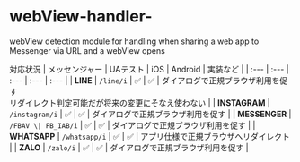 # webView-handler-
webView detection module for handling when sharing a web app to Messenger via URL and a webView opens

対応状況
| メッセンジャー | UAテスト | iOS | Android | 実装など |
| :--- | :--- | :--- | :--- | :--- |
| **LINE** | `/line/i` | ✅ | ✅ | ダイアログで正規ブラウザ利用を促す<br>リダイレクト判定可能だが将来の変更にそなえ使わない |
| **INSTAGRAM** | `/instagram/i` | ✅ | ✅ | ダイアログで正規ブラウザ利用を促す |
| **MESSENGER** | `/FBAV \| FB_IAB/i` | ✅ | ✅ | ダイアログで正規ブラウザ利用を促す |
| **WHATSAPP** | `/whatsapp/i` | ✅ | ✅ | アプリ仕様で正規ブラウザへリダイレクト |
| **ZALO** | `/zalo/i` | ✅ | ✅ | ダイアログで正規ブラウザ利用を促す |

